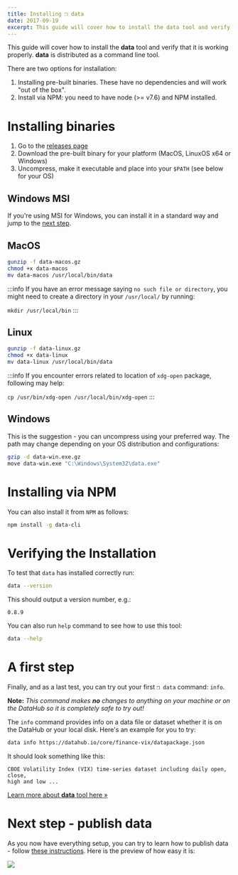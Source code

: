 ```yaml
---
title: Installing ❒ data
date: 2017-09-19
excerpt: This guide will cover how to install the data tool and verify that it is working properly.
---
```


This guide will cover how to install the **data** tool and verify that it is working properly. **data** is distributed as a command line tool.

There are two options for installation:

1. Installing pre-built binaries. These have no dependencies and will work "out of the box".
2. Install via NPM: you need to have node (>= v7.6) and NPM installed.

# Installing binaries

1. Go to the [releases page](/download)
2. Download the pre-built binary for your platform (MacOS, LinuxOS x64 or Windows)
3. Uncompress, make it executable and place into your `$PATH` (see below for your OS)

## Windows MSI

If you're using MSI for Windows, you can install it in a standard way and jump to the <a href="#verifying-the-installation">next step</a>.

## MacOS

```bash
gunzip -f data-macos.gz
chmod +x data-macos
mv data-macos /usr/local/bin/data
```

:::info
If you have an error message saying `no such file or directory`, you might need to create a directory in your `/usr/local/` by running:

`mkdir /usr/local/bin`
:::

## Linux

```bash
gunzip -f data-linux.gz
chmod +x data-linux
mv data-linux /usr/local/bin/data
```

:::info
If you encounter errors related to location of `xdg-open` package, following may help:

`cp /usr/bin/xdg-open /usr/local/bin/xdg-open`
:::

## Windows

This is the suggestion - you can uncompress using your preferred way. The path may change depending on your OS distribution and configurations:

```bash
gzip -d data-win.exe.gz
move data-win.exe "C:\Windows\System32\data.exe"
```

# Installing via NPM

You can also install it from `NPM` as follows:

```bash
npm install -g data-cli
```


# Verifying the Installation

To test that `data` has installed correctly run:

```bash
data --version
```

This should output a version number, e.g.:

```cli-output
0.8.9
```

You can also run `help` command to see how to use this tool:

```bash
data --help
```

# A first step

Finally, and as a last test, you can try out your first `❒ data` command: `info`.

**Note:** *This command makes **no** changes to anything on your machine or on the DataHub so it is completely safe to try out!*

The `info` command provides info on a data file or dataset whether it is on the DataHub or your local disk. Here's an example for you to try:

```bash
data info https://datahub.io/core/finance-vix/datapackage.json
```

It should look something like this:

```cli-output
CBOE Volatility Index (VIX) time-series dataset including daily open, close,
high and low ...
```

[Learn more about **data** tool here &raquo;][more]

[more]: /docs/features/data-cli

# Next step - publish data

As you now have everything setup, you can try to learn how to publish data - follow [these instructions](https://datahub.io/docs/getting-started/publishing-data). Here is the preview of how easy it is:

![](https://raw.githubusercontent.com/datahq/datahub-content/master/assets/img/push.gif)

